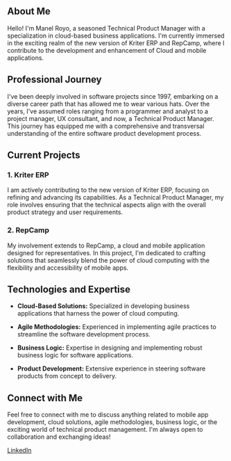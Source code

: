## About Me

Hello! I'm Manel Royo, a seasoned Technical Product Manager with a specialization in cloud-based business applications. I'm currently immersed in the exciting realm of the new version of Kriter ERP and RepCamp, where I contribute to the development and enhancement of Cloud and mobile applications.

## Professional Journey

I've been deeply involved in software projects since 1997, embarking on a diverse career path that has allowed me to wear various hats. Over the years, I've assumed roles ranging from a programmer and analyst to a project manager, UX consultant, and now, a Technical Product Manager. This journey has equipped me with a comprehensive and transversal understanding of the entire software product development process.

## Current Projects

### 1. Kriter ERP

I am actively contributing to the new version of Kriter ERP, focusing on refining and advancing its capabilities. As a Technical Product Manager, my role involves ensuring that the technical aspects align with the overall product strategy and user requirements.

### 2. RepCamp

My involvement extends to RepCamp, a cloud and mobile application designed for representatives. In this project, I'm dedicated to crafting solutions that seamlessly blend the power of cloud computing with the flexibility and accessibility of mobile apps.

## Technologies and Expertise
  
- **Cloud-Based Solutions:** Specialized in developing business applications that harness the power of cloud computing.
  
- **Agile Methodologies:** Experienced in implementing agile practices to streamline the software development process.

- **Business Logic:** Expertise in designing and implementing robust business logic for software applications.

- **Product Development:** Extensive experience in steering software products from concept to delivery.

## Connect with Me

Feel free to connect with me to discuss anything related to mobile app development, cloud solutions, agile methodologies, business logic, or the exciting world of technical product management. I'm always open to collaboration and exchanging ideas!

[LinkedIn]([https://www.linkedin.com/in/manelroyo/) 


